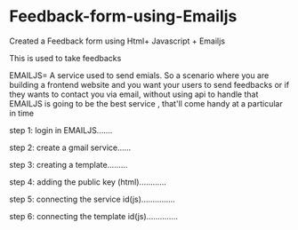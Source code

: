 # Feedback-form-using-Emailjs
Created a Feedback form using Html+ Javascript + Emailjs

This is used to take feedbacks


EMAILJS= A service used to send emials.
         So a scenario where you are building a frontend website and you want your users to send feedbacks or if they wants to contact you via email, without using api
         to handle that EMAILJS is going to be the best service , that'll come handy at a particular in time 

step 1: login in EMAILJS.......

step 2: create a gmail service......

step 3: creating a template.........

step 4: adding the public key (html)............

step 5: connecting the service id(js)...............

step 6: connecting the template id(js)..............
